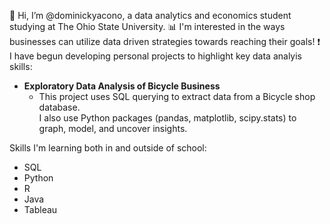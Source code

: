 👋 Hi, I’m @dominickyacono, a data analytics and economics student studying at The Ohio State University.
📊 I'm interested in the ways businesses can utilize data driven strategies towards reaching their goals! 
❗️ I have begun developing personal projects to highlight key data analyis skills:
 - **Exploratory Data Analysis of Bicycle Business** 
   - This project uses SQL querying to extract data from a Bicycle shop database.  
     I also use Python packages (pandas, matplotlib, scipy.stats) to graph, model, and uncover insights. 
     
Skills I'm learning both in and outside of school: 
 - SQL 
 - Python
 - R
 - Java
 - Tableau

<!---
dominickyacono/dominickyacono is a ✨ special ✨ repository because its `README.md` (this file) appears on your GitHub profile.
You can click the Preview link to take a look at your changes.
--->
